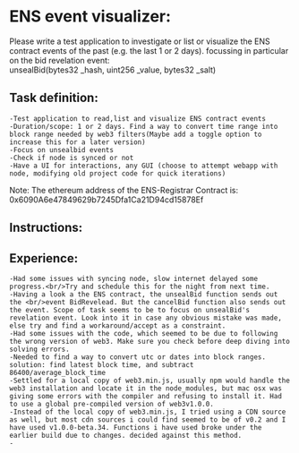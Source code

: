 ENS event visualizer:
===================================

Please write a test application to investigate or list or visualize the ENS contract events of
 the past (e.g. the last 1 or 2 days). focussing in particular on the bid revelation event:  
	<space>	 unsealBid(bytes32 _hash, uint256 _value, bytes32 _salt)  

## Task definition:   
    -Test application to read,list and visualize ENS contract events   
    -Duration/scope: 1 or 2 days. Find a way to convert time range into block range needed by web3 filters(Maybe add a toggle option to increase this for a later version)   
    -Focus on unsealbid events  
    -Check if node is synced or not  
    -Have a UI for interactions, any GUI (choose to attempt webapp with node, modifying old project code for quick iterations)  
    
Note: The ethereum address of the ENS-Registrar Contract is: 0x6090A6e47849629b7245Dfa1Ca21D94cd15878Ef  

## Instructions:  
    

## Experience:  
    -Had some issues with syncing node, slow internet delayed some progress.<br/>Try and schedule this for the night from next time.   
    -Having a look a the ENS contract, the unsealBid function sends out the <br/>event BidRevelead. But the cancelBid function also sends out the event. Scope of task seems to be to focus on unsealBid's revelation event. Look into it in case any obvious mistake was made, else try and find a workaround/accept as a constraint.   
    -Had some issues with the code, which seemed to be due to following the wrong version of web3. Make sure you check before deep diving into solving errors.   
    -Needed to find a way to convert utc or dates into block ranges. solution: find latest block time, and subtract 86400/average_block_time  
    -Settled for a local copy of web3.min.js, usually npm would handle the web3 installation and locate it in the node_modules, but mac osx was giving some errors with the compiler and refusing to install it. Had to use a global pre-compiled version of web3v1.0.0.   
    -Instead of the local copy of web3.min.js, I tried using a CDN source as well, but most cdn sources i could find seemed to be of v0.2 and I have used v1.0.0-beta.34. Functions i have used broke under the earlier build due to changes. decided against this method.   
    -
